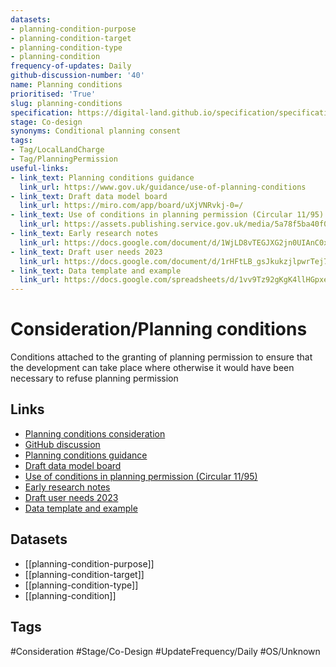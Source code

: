 ```yaml
---
datasets:
- planning-condition-purpose
- planning-condition-target
- planning-condition-type
- planning-condition
frequency-of-updates: Daily
github-discussion-number: '40'
name: Planning conditions
prioritised: 'True'
slug: planning-conditions
specification: https://digital-land.github.io/specification/specification/planning-condition/
stage: Co-design
synonyms: Conditional planning consent
tags:
- Tag/LocalLandCharge
- Tag/PlanningPermission
useful-links:
- link_text: Planning conditions guidance
  link_url: https://www.gov.uk/guidance/use-of-planning-conditions
- link_text: Draft data model board
  link_url: https://miro.com/app/board/uXjVNRvkj-0=/
- link_text: Use of conditions in planning permission (Circular 11/95)
  link_url: https://assets.publishing.service.gov.uk/media/5a78f5ba40f0b62b22cbe28a/324923.pdf
- link_text: Early research notes
  link_url: https://docs.google.com/document/d/1WjLD8vTEGJXG2jn0UIAnC0xR20pon6XyMdybRtBtlLA/edit?usp=sharing
- link_text: Draft user needs 2023
  link_url: https://docs.google.com/document/d/1rHFtLB_gsJkukzjlpwrTej7eTDP5sPeNt1ftPxxGy1A/edit?usp=sharing
- link_text: Data template and example
  link_url: https://docs.google.com/spreadsheets/d/1vv9Tz92gKgK4llHGpxeO4w29qEGf8xBMxQfFhSbU4F0/edit?usp=sharing
---
```


# Consideration/Planning conditions

Conditions attached to the granting of planning permission to ensure that the development can take place where otherwise it would have been necessary to refuse planning permission

## Links

* [Planning conditions consideration](https://design.planning.data.gov.uk/planning-consideration/planning-conditions)
* [GitHub discussion](https://github.com/digital-land/data-standards-backlog/discussions/40)
* [Planning conditions guidance](https://www.gov.uk/guidance/use-of-planning-conditions)
* [Draft data model board](https://miro.com/app/board/uXjVNRvkj-0=/)
* [Use of conditions in planning permission (Circular 11/95)](https://assets.publishing.service.gov.uk/media/5a78f5ba40f0b62b22cbe28a/324923.pdf)
* [Early research notes](https://docs.google.com/document/d/1WjLD8vTEGJXG2jn0UIAnC0xR20pon6XyMdybRtBtlLA/edit?usp=sharing)
* [Draft user needs 2023](https://docs.google.com/document/d/1rHFtLB_gsJkukzjlpwrTej7eTDP5sPeNt1ftPxxGy1A/edit?usp=sharing)
* [Data template and example](https://docs.google.com/spreadsheets/d/1vv9Tz92gKgK4llHGpxeO4w29qEGf8xBMxQfFhSbU4F0/edit?usp=sharing)

## Datasets

* [[planning-condition-purpose]]
* [[planning-condition-target]]
* [[planning-condition-type]]
* [[planning-condition]]

## Tags

#Consideration #Stage/Co-Design #UpdateFrequency/Daily #OS/Unknown